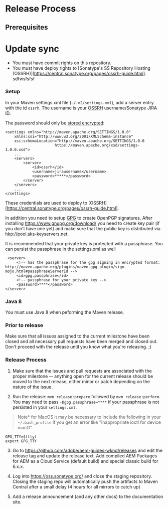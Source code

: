 # Release Process

## Prerequisites

# Update sync

* You must have commit rights on this repository.
* You must have deploy rights to [Sonatype's SS Repository Hosting (OSSRH)][https://central.sonatype.org/pages/ossrh-guide.html].
sdfwsfsfsf
### Setup

In your Maven settings.xml file (`~/.m2/settings.xml`), add a server entry with the id `ossrh`. The username is your [OSSRH](https://issues.sonatype.org/projects/OSSRH/issues) username/Sonatype JIRA ID.

The password should only be [stored encrypted](http://maven.apache.org/guides/mini/guide-encryption.html#How_to_encrypt_server_passwords):

    <settings xmlns="http://maven.apache.org/SETTINGS/1.0.0"
        xmlns:xsi="http://www.w3.org/2001/XMLSchema-instance"
        xsi:schemaLocation="http://maven.apache.org/SETTINGS/1.0.0
                          https://maven.apache.org/xsd/settings-1.0.0.xsd">
        ...
        <servers>
            <server>
                <id>ossrh</id>
                <username>jirausername</username>
                <password>*****</password>
            </server>
        </servers>
        ...
    </settings>

These credentials are used to deploy to [OSSRH][https://central.sonatype.org/pages/ossrh-guide.html].

In addition you need to setup [GPG](https://central.sonatype.org/pages/working-with-pgp-signatures.html) to create OpenPGP signatures. After installing https://www.gnupg.org/download/ you need to create key pair (if you don't have one yet) and make sure that the public key is distributed via hkp://pool.sks-keyservers.net.

It is recommended that your private key is protected with a passphrase. You can persist the passphrase in the settings.xml as well

     <server>
         <!-- has the passphrase for the gpg signing in encrypted format: http://maven.apache.org/plugins/maven-gpg-plugin/sign-mojo.html#passphraseServerId -->
         <id>gpg.passphrase</id>
         <!-- passphrase for your private key -->
         <password>****</password>
    </server>
    
### Java 8

You must use Java 8 when peforming the Maven release.

### Prior to release

Make sure that all issues assigned to the current milestone have been closed and all necessary pull requests have been merged and closed out.  Don't proceed with the release until you know what you're releasing. ;)

### Release Process

1. Make sure that the issues and pull requests are associated with the proper milestone -- anything open for the current release should be moved to the next release, either minor or patch depending on the nature of the issue.

2. Run the release: `mvn release:prepare` followed by `mvn release:perform`. You may need to pass `-Dgpg.passphrase=****` if your passphrase is not persisted in your `settings.xml`.

> Note* for MacOS it may be necessary to include the following in your `~/.bash_profile` if you get an error like "Inappropriate ioctl for device macO"

```
GPG_TTY=$(tty)
export GPG_TTY
```


3. Go to https://github.com/adobe/aem-guides-wknd/releases and edit the release tag and update the release text. Add compiled AEM Packages for AEM as a Cloud Service (default build) and special classic build for 6.x.x.

4. Log into https://oss.sonatype.org/ and close the staging repository. Closing the staging repo will automatically push the artifacts to Maven Central after a small delay (4 hours for all mirrors to catch up)

5. Add a release announcement (and any other docs) to the documentation site.

